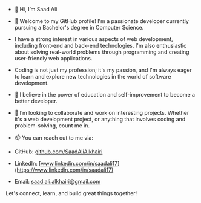- 👋 Hi, I’m Saad Ali
- 👀 Welcome to my GitHub profile! I'm a passionate developer currently pursuing a Bachelor's degree in Computer Science.
- I have a strong interest in various aspects of web development, including front-end and back-end technologies. I'm also enthusiastic about solving real-world problems through programming and creating user-friendly web applications.
- Coding is not just my profession; it's my passion, and I'm always eager to learn and explore new technologies in the world of software development.
- 🌱 I believe in the power of education and self-improvement to become a better developer.
- 💞️ I’m looking to collaborate and work on interesting projects. Whether it's a web development project, or anything that involves coding and problem-solving, count me in.
- 📫 You can reach out to me via:

- GitHub: [github.com/SaadAliAlkhairi](https://github.com/SaadAliAlkhairi)
- LinkedIn: [www.linkedin.com/in/saadali17](https://www.linkedin.com/in/saadali17)
- Email: saad.ali.alkhairi@gmail.com

Let's connect, learn, and build great things together!

<!---
SaadAliAlkhairi/SaadAliAlkhairi is a ✨ special ✨ repository because its `README.md` (this file) appears on your GitHub profile.
You can click the Preview link to take a look at your changes.
--->
